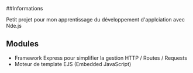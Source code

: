 ##Informations

Petit projet pour mon apprentissage du développement d'applciation avec Nde.js

## Modules

- Framework Express pour simplifier la gestion HTTP / Routes / Requests
- Moteur de template EJS (Embedded JavaScript)